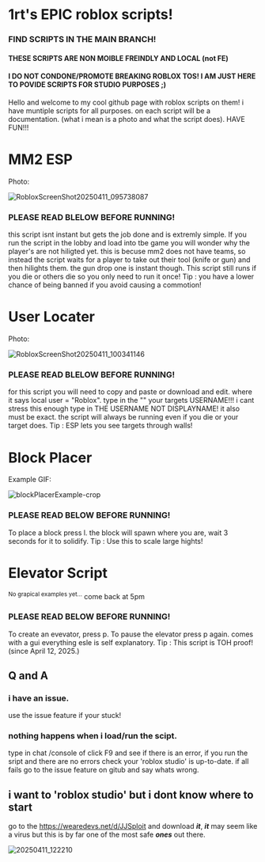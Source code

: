 # 1rt's EPIC roblox scripts!

### FIND SCRIPTS IN THE MAIN BRANCH!

#### THESE SCRIPTS ARE NON MOIBLE FREINDLY AND LOCAL (not FE)

#### I DO NOT CONDONE/PROMOTE BREAKING ROBLOX TOS! I AM JUST HERE TO POVIDE SCRIPTS FOR STUDIO PURPOSES ;)

Hello and welcome to my cool github page with roblox scripts on them! i have muntiple scripts for all purposes. on each script will be a documentation. (what i mean is a photo and what the script does). HAVE FUN!!!

# MM2 ESP

Photo:

![RobloxScreenShot20250411_095738087](https://github.com/user-attachments/assets/a0bea8b2-d89e-4529-8370-eb22916eb4c9)

### PLEASE READ BLELOW BEFORE RUNNING!
this script isnt instant but gets the job done and is extremly simple.
If you run the script in the lobby and load into tbe game you will wonder why the player's are not hiligted yet. this is becuse mm2 does not have teams, so instead the script waits for a player to take out their tool (knife or gun) and then hilights them. the gun drop one is instant though. This script still runs if you die or others die so you only need to run it once! Tip : you have a lower chance of being banned if you avoid causing a commotion!

# User Locater

Photo:

![RobloxScreenShot20250411_100341146](https://github.com/user-attachments/assets/4687d328-0470-47c2-a482-bdcd22ebd584)

### PLEASE READ BLELOW BEFORE RUNNING!
for this script you will need to copy and paste or download and edit. where it says local user = "Roblox". type in the "" your targets USERNAME!!! i cant stress this enough type in THE USERNAME NOT DISPLAYNAME! it also must be exact. the script will always be running even if you die or your target does. Tip : ESP lets you see targets through walls!

# Block Placer

Example GIF:

![blockPlacerExample-crop](https://github.com/user-attachments/assets/2af596ba-c39b-4140-b0e1-963bb9671192)

### PLEASE READ BELOW BEFORE RUNNING!
To place a block press l. the block will spawn where you are, wait 3 seconds for it to solidify. Tip : Use this to scale large hights!

# Elevator Script

 <sup>No grapical examples yet...</sup> come back at 5pm

### PLEASE READ BELOW BEFORE RUNNING!
To create an evevator, press p. To pause the elevator press p again. comes with a gui everything esle is self explanatory. Tip : This script is TOH proof! (since April 12, 2025.)

## Q and A

### i have an issue.
use the issue feature if your stuck!

### nothing happens when i load/run the scipt.
type in chat /console of click F9 and see if there is an error, if you run the sript and there are no errors check your 'roblox studio' is up-to-date. if all fails go to the issue feature on gitub and say whats wrong.

## i want to 'roblox studio' but i dont know where to start
go to the https://wearedevs.net/d/JJSploit and download *__it__*, *__it__* may seem like a virus but this is by far one of the most safe *__ones__* out there.

![20250411_122210](https://github.com/user-attachments/assets/fb8c6b11-2409-4753-a170-4cdf629d9741)
